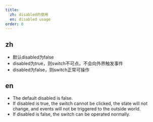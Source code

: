 ```yaml
---
title:
  zh: disabled的使用
  en: disabled usage
order: 0
---
```


## zh

* 默认disabled为false
* disabled为true，则switch不可点，不会向外界触发事件
* disabled为false，则switch正常可操作

## en

* The default disabled is false.
* If disabled is true, the switch cannot be clicked, the state will not change, and events will not be triggered to the outside world.
* If disabled is false, the switch can be operated normally.
